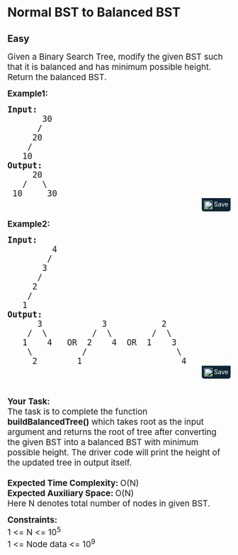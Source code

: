 # Normal BST to Balanced BST
## Easy
<div class="problems_problem_content__Xm_eO"><p><span style="font-size: 14pt;">Given a Binary Search Tree, modify the given BST such that it is balanced and has minimum possible height. Return the balanced BST.</span></p>
<p><span style="font-size: 14pt;"><strong>Example1:</strong></span></p>
<pre style="margin-bottom: 0px;"><span style="font-size: 14pt;"><strong>Input:</strong>
       30
      /
     20
    /
   10<br></span><span style="font-size: 14pt;"><strong>Output:</strong>
     20
   /   \
 10     30
</span></pre><div class="saveCodeBtnTag" style="text-align:right; margin-bottom:17px;"><span class="saveCodeBtnSpan saveCodeBtnTag" style="background:#0f2533; padding: 5px; border-radius: 0 0 5px 5px;  display: inline-block;" onmouseover="this.style=`background:#797979;;padding: 5px; border-radius: 0 0 5px 5px;  display: inline-block;`" ;="" onmouseout="this.style=`background:#0f2533; padding: 5px; border-radius: 0 0 5px 5px;  display: inline-block;`;"><a src="?&amp;url=https://practice.geeksforgeeks.org/problems/normal-bst-to-balanced-bst/1&amp;title=Normal%20BST%20to%20Balanced%20BST%20%7C%20Practice%20%7C%20GeeksforGeeks&amp;hashtags=&amp;code=Input%3A%0A%20%20%20%20%20%20%2030%0A%20%20%20%20%20%20%2F%0A%20%20%20%20%2020%0A%20%20%20%20%2F%0A%20%20%2010%0AOutput%3A%0A%20%20%20%20%2020%0A%20%20%20%2F%20%20%20%5C%0A%2010%20%20%20%20%2030%0A" class="saveCodeBtn saveCodeBtnTag" style="color: white; text-decoration: none; text-shadow: none; background-color: transparent;"><img src="chrome-extension://annlhfjgbkfmbbejkbdpgbmpbcjnehbb/images/saveicon.png" style="margin:0; display: inline-block; vertical-align: middle; height: 19px; width: 19px;background: #ffffff00; border: none;" class="saveCodeBtnTag"> Save</a><a></a></span></div>
<p><span style="font-size: 14pt;"><strong>Example2:</strong></span></p>
<pre style="margin-bottom: 0px;"><span style="font-size: 14pt;"><strong>Input:</strong>
         4
        /
       3
      /
     2
    /
   1
<strong>Output:</strong>
      3            3           2
    /  \         /  \        /  \
   1    4   OR  2    4  OR  1    3   
    \          /                  \ <br>     2        1                    4</span></pre><div class="saveCodeBtnTag" style="text-align:right; margin-bottom:17px;"><span class="saveCodeBtnSpan saveCodeBtnTag" style="background:#0f2533; padding: 5px; border-radius: 0 0 5px 5px;  display: inline-block;" onmouseover="this.style=`background:#797979;;padding: 5px; border-radius: 0 0 5px 5px;  display: inline-block;`" ;="" onmouseout="this.style=`background:#0f2533; padding: 5px; border-radius: 0 0 5px 5px;  display: inline-block;`;"><a src="?&amp;url=https://practice.geeksforgeeks.org/problems/normal-bst-to-balanced-bst/1&amp;title=Normal%20BST%20to%20Balanced%20BST%20%7C%20Practice%20%7C%20GeeksforGeeks&amp;hashtags=&amp;code=Input%3A%0A%20%20%20%20%20%20%20%20%204%0A%20%20%20%20%20%20%20%20%2F%0A%20%20%20%20%20%20%203%0A%20%20%20%20%20%20%2F%0A%20%20%20%20%202%0A%20%20%20%20%2F%0A%20%20%201%0AOutput%3A%0A%20%20%20%20%20%203%20%20%20%20%20%20%20%20%20%20%20%203%20%20%20%20%20%20%20%20%20%20%202%0A%20%20%20%20%2F%20%20%5C%20%20%20%20%20%20%20%20%20%2F%20%20%5C%20%20%20%20%20%20%20%20%2F%20%20%5C%0A%20%20%201%20%20%20%204%20%20%20OR%20%202%20%20%20%204%20%20OR%20%201%20%20%20%203%20%20%20%0A%20%20%20%20%5C%20%20%20%20%20%20%20%20%20%20%2F%20%20%20%20%20%20%20%20%20%20%20%20%20%20%20%20%20%20%5C%20%0A%20%20%20%20%202%20%20%20%20%20%20%20%201%20%20%20%20%20%20%20%20%20%20%20%20%20%20%20%20%20%20%20%204" class="saveCodeBtn saveCodeBtnTag" style="color: white; text-decoration: none; text-shadow: none; background-color: transparent;"><img src="chrome-extension://annlhfjgbkfmbbejkbdpgbmpbcjnehbb/images/saveicon.png" style="margin:0; display: inline-block; vertical-align: middle; height: 19px; width: 19px;background: #ffffff00; border: none;" class="saveCodeBtnTag"> Save</a><a></a></span></div>
<p><span style="font-size: 14pt;"><strong><br>Your Task:</strong><br>The task is to complete the function <strong>buildBalancedTree()</strong> which takes root as the input argument and returns the root of tree after converting the given BST&nbsp;into a balanced BST with minimum possible height. The driver code will print the height of the updated tree in output itself. </span><br><span style="font-size: 14pt;">&nbsp;</span><br><span style="font-size: 14pt;"><strong>Expected Time Complexity:&nbsp;</strong>O(N)<br><strong>Expected Auxiliary Space: </strong>O(N)<br>Here N denotes total number of nodes in given BST.</span></p>
<p><span style="font-size: 14pt;"><strong>Constraints:</strong><br>1 &lt;= N &lt;= 10<sup>5</sup><br>1 &lt;= Node data &lt;= 10<sup>9</sup></span></p></div>